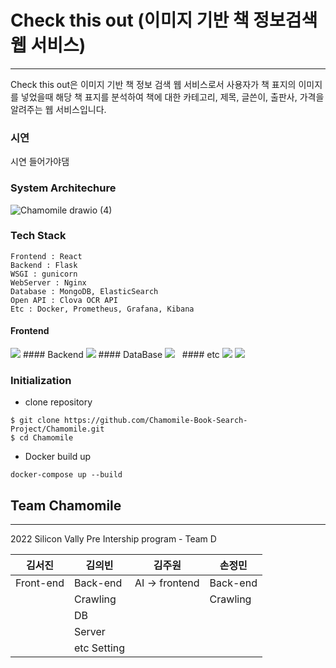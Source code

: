 # Check this out (이미지 기반 책 정보검색 웹 서비스) 
----------------
Check this out은 이미지 기반 책 정보 검색 웹 서비스로서 사용자가 책 표지의 이미지를 넣었을때 해당 책 표지를 분석하여 책에 대한 카테고리, 제목, 글쓴이, 출판사, 가격을 알려주는 웹 서비스입니다.

### 시연
시연 들어가야댐 


### System Architechure
![Chamomile drawio (4)](https://user-images.githubusercontent.com/76832303/154666423-e402d5f6-4f3a-4ea7-bd74-204571d3a696.png)

### Tech Stack 
~~~~~~~~~~~~~~~~~~~~~~
Frontend : React
Backend : Flask 
WSGI : gunicorn 
WebServer : Nginx
Database : MongoDB, ElasticSearch 
Open API : Clova OCR API 
Etc : Docker, Prometheus, Grafana, Kibana
~~~~~~~~~~~~~~~~~~~~~~
#### Frontend 
<img src="https://img.shields.io/badge/react-61DAFB?style=for-the-badge&logo=react&logoColor=black">
#### Backend
<img src="https://img.shields.io/badge/flask-000000?style=for-the-badge&logo=flask&logoColor=white">
#### DataBase 
<img src="https://img.shields.io/badge/MongoDB-47A248?style=flat-square&logo=MongoDB&logoColor=white"/></a> &nbsp 
#### etc 
<img src="https://img.shields.io/badge/github-181717?style=for-the-badge&logo=github&logoColor=white">
<img src="https://img.shields.io/badge/Docker-2496ED?style=flat&logo=Docker&logoColor=white"/> 

### Initialization

- clone repository

~~~~~~~~~~
$ git clone https://github.com/Chamomile-Book-Search-Project/Chamomile.git
$ cd Chamomile
~~~~~~~~~~~~

- Docker build up 

~~~~~~~~~~~~~~~~~~~~~~~~~~~~~~~
docker-compose up --build
~~~~~~~~~~~~~~~~~~~~~~~~~~~~~~~

## Team Chamomile
-----------------
2022 Silicon Vally Pre Intership program - Team D 

                              

|          김서진          |         김의빈           |          김주원           |          손정민         |
| ------------------------| ------------------------ | ------------------------ | ------------------------|  
|        Front-end        |        Back-end          |       AI -> frontend     |         Back-end        |
|                         |        Crawling          |                          |         Crawling        |
|                         |            DB            |                          |                         |                     |                         |                          |                          |                         |  
|                         |          Server          |                          |                         | 
|                         |       etc Setting        |                          |                         | 
